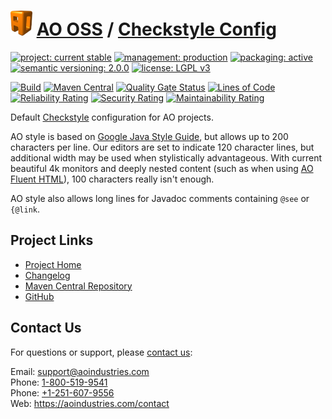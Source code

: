 # [<img src="ao-logo.png" alt="AO Logo" width="35" height="40">](https://github.com/ao-apps) [AO OSS](https://github.com/ao-apps/ao-oss) / [Checkstyle Config](https://github.com/ao-apps/ao-checkstyle-config)

[![project: current stable](https://oss.aoapps.com/ao-badges/project-current-stable.svg)](https://aoindustries.com/life-cycle#project-current-stable)
[![management: production](https://oss.aoapps.com/ao-badges/management-production.svg)](https://aoindustries.com/life-cycle#management-production)
[![packaging: active](https://oss.aoapps.com/ao-badges/packaging-active.svg)](https://aoindustries.com/life-cycle#packaging-active)  
[![semantic versioning: 2.0.0](https://oss.aoapps.com/ao-badges/semver-2.0.0.svg)](http://semver.org/spec/v2.0.0.html)
[![license: LGPL v3](https://oss.aoapps.com/ao-badges/license-lgpl-3.0.svg)](https://www.gnu.org/licenses/lgpl-3.0)

[![Build](https://github.com/ao-apps/ao-checkstyle-config/workflows/Build/badge.svg?branch=master)](https://github.com/ao-apps/ao-checkstyle-config/actions?query=workflow%3ABuild)
[![Maven Central](https://maven-badges.herokuapp.com/maven-central/com.aoapps/ao-checkstyle-config/badge.svg)](https://maven-badges.herokuapp.com/maven-central/com.aoapps/ao-checkstyle-config)
[![Quality Gate Status](https://sonarcloud.io/api/project_badges/measure?branch=master&project=com.aoapps%3Aao-checkstyle-config&metric=alert_status)](https://sonarcloud.io/dashboard?branch=master&id=com.aoapps%3Aao-checkstyle-config)
[![Lines of Code](https://sonarcloud.io/api/project_badges/measure?branch=master&project=com.aoapps%3Aao-checkstyle-config&metric=ncloc)](https://sonarcloud.io/component_measures?branch=master&id=com.aoapps%3Aao-checkstyle-config&metric=ncloc)  
[![Reliability Rating](https://sonarcloud.io/api/project_badges/measure?branch=master&project=com.aoapps%3Aao-checkstyle-config&metric=reliability_rating)](https://sonarcloud.io/component_measures?branch=master&id=com.aoapps%3Aao-checkstyle-config&metric=Reliability)
[![Security Rating](https://sonarcloud.io/api/project_badges/measure?branch=master&project=com.aoapps%3Aao-checkstyle-config&metric=security_rating)](https://sonarcloud.io/component_measures?branch=master&id=com.aoapps%3Aao-checkstyle-config&metric=Security)
[![Maintainability Rating](https://sonarcloud.io/api/project_badges/measure?branch=master&project=com.aoapps%3Aao-checkstyle-config&metric=sqale_rating)](https://sonarcloud.io/component_measures?branch=master&id=com.aoapps%3Aao-checkstyle-config&metric=Maintainability)

Default [Checkstyle](https://checkstyle.org/) configuration for AO projects.

AO style is based on [Google Java Style Guide](https://google.github.io/styleguide/javaguide.html),
but allows up to 200 characters per line.  Our editors are set to indicate 120 character lines, but additional
width may be used when stylistically advantageous.  With current beautiful 4k monitors and deeply nested content
(such as when using [AO Fluent HTML](https://github.com/ao-apps/ao-fluent-html)), 100 characters really isn't enough.

AO style also allows long lines for Javadoc comments containing `@see` or `{@link`.

## Project Links
* [Project Home](https://oss.aoapps.com/checkstyle-config/)
* [Changelog](https://oss.aoapps.com/checkstyle-config/changelog)
* [Maven Central Repository](https://central.sonatype.com/search?namespace=com.aoapps&q=a%3Aao-checkstyle-config)
* [GitHub](https://github.com/ao-apps/ao-checkstyle-config)

## Contact Us
For questions or support, please [contact us](https://aoindustries.com/contact):

Email: [support@aoindustries.com](mailto:support@aoindustries.com)  
Phone: [1-800-519-9541](tel:1-800-519-9541)  
Phone: [+1-251-607-9556](tel:+1-251-607-9556)  
Web: https://aoindustries.com/contact
